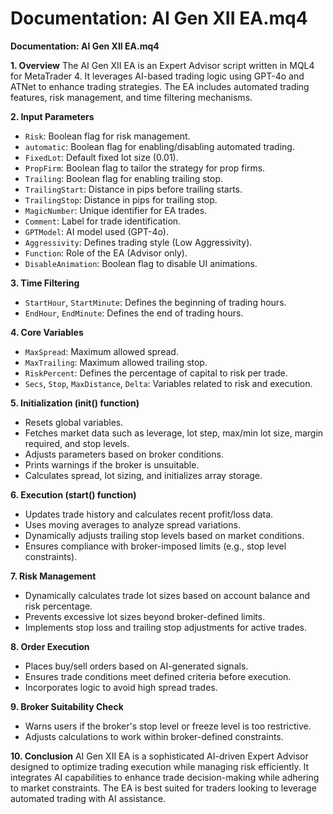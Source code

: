 # Documentation: AI Gen XII EA.mq4

**Documentation: AI Gen XII EA.mq4**

**1. Overview**
The AI Gen XII EA is an Expert Advisor script written in MQL4 for MetaTrader 4. It leverages AI-based trading logic using GPT-4o and ATNet to enhance trading strategies. The EA includes automated trading features, risk management, and time filtering mechanisms.

**2. Input Parameters**
- `Risk`: Boolean flag for risk management.
- `automatic`: Boolean flag for enabling/disabling automated trading.
- `FixedLot`: Default fixed lot size (0.01).
- `PropFirm`: Boolean flag to tailor the strategy for prop firms.
- `Trailing`: Boolean flag for enabling trailing stop.
- `TrailingStart`: Distance in pips before trailing starts.
- `TrailingStop`: Distance in pips for trailing stop.
- `MagicNumber`: Unique identifier for EA trades.
- `Comment`: Label for trade identification.
- `GPTModel`: AI model used (GPT-4o).
- `Aggressivity`: Defines trading style (Low Aggressivity).
- `Function`: Role of the EA (Advisor only).
- `DisableAnimation`: Boolean flag to disable UI animations.

**3. Time Filtering**
- `StartHour`, `StartMinute`: Defines the beginning of trading hours.
- `EndHour`, `EndMinute`: Defines the end of trading hours.

**4. Core Variables**
- `MaxSpread`: Maximum allowed spread.
- `MaxTrailing`: Maximum allowed trailing stop.
- `RiskPercent`: Defines the percentage of capital to risk per trade.
- `Secs`, `Stop`, `MaxDistance`, `Delta`: Variables related to risk and execution.

**5. Initialization (init() function)**
- Resets global variables.
- Fetches market data such as leverage, lot step, max/min lot size, margin required, and stop levels.
- Adjusts parameters based on broker conditions.
- Prints warnings if the broker is unsuitable.
- Calculates spread, lot sizing, and initializes array storage.

**6. Execution (start() function)**
- Updates trade history and calculates recent profit/loss data.
- Uses moving averages to analyze spread variations.
- Dynamically adjusts trailing stop levels based on market conditions.
- Ensures compliance with broker-imposed limits (e.g., stop level constraints).

**7. Risk Management**
- Dynamically calculates trade lot sizes based on account balance and risk percentage.
- Prevents excessive lot sizes beyond broker-defined limits.
- Implements stop loss and trailing stop adjustments for active trades.

**8. Order Execution**
- Places buy/sell orders based on AI-generated signals.
- Ensures trade conditions meet defined criteria before execution.
- Incorporates logic to avoid high spread trades.

**9. Broker Suitability Check**
- Warns users if the broker's stop level or freeze level is too restrictive.
- Adjusts calculations to work within broker-defined constraints.

**10. Conclusion**
AI Gen XII EA is a sophisticated AI-driven Expert Advisor designed to optimize trading execution while managing risk efficiently. It integrates AI capabilities to enhance trade decision-making while adhering to market constraints. The EA is best suited for traders looking to leverage automated trading with AI assistance.
